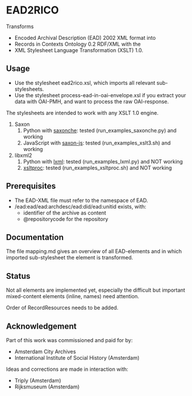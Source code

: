 # EAD2RICO

Transforms 
* Encoded Archival Description (EAD) 2002 XML format 
into 
* Records in Contexts Ontology 0.2 RDF/XML 
with the 
* XML Stylesheet Language Transformation (XSLT) 1.0.

## Usage
* Use the stylesheet ead2rico.xsl, which imports all relevant sub-stylesheets.
* Use the stylesheet process-ead-in-oai-envelope.xsl if you extract your data with OAI-PMH, and want to process the raw OAI-response.

The stylesheets are intended to work with any XSLT 1.0 engine. 
1. Saxon
    1. Python with [saxonche](https://pypi.org/project/saxonche/): tested (run_examples_saxonche.py) and working
    2. JavaScript with [saxon-js](https://www.npmjs.com/package/xslt3): tested (run_examples_xslt3.sh) and working
2. libxml2
    1. Python with [lxml](https://lxml.de/): tested (run_examples_lxml.py) and NOT working
    2. [xsltproc](http://xmlsoft.org/xslt/xsltproc.html): tested (run_examples_xsltproc.sh) and NOT working

## Prerequisites
* The EAD-XML file must refer to the namespace of EAD.
* /ead:ead/ead:archdesc/ead:did/ead:unitid exists, with:
    * identifier of the archive as content
    * @repositorycode for the repository

## Documentation
The file mapping.md gives an overview of all EAD-elements and in which imported sub-stylesheet the element is transformed.

## Status
Not all elements are implemented yet, especially the difficult but important mixed-content elements (inline, names) need attention.

Order of RecordResources needs to be added.

## Acknowledgement
Part of this work was commissioned and paid for by:
* Amsterdam City Archives 
* International Institute of Social History (Amsterdam)

Ideas and corrections are made in interaction with:
* Triply (Amsterdam)
* Rijksmuseum (Amsterdam)
